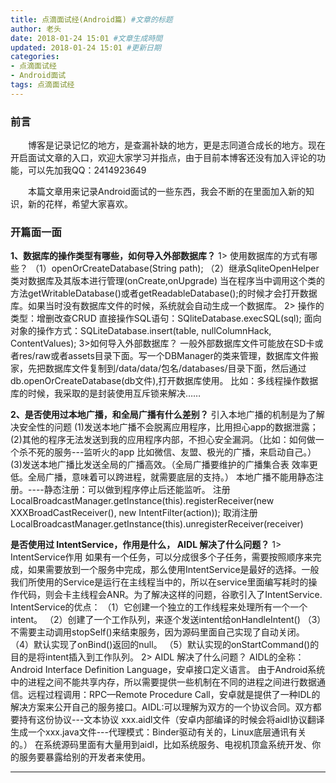 ```yaml
---
title: 点滴面试经(Android篇) #文章的标题
author: 老头
date: 2018-01-24 15:01 #文章生成時間
updated: 2018-01-24 15:01 #更新日期
categories:
- 点滴面试经
- Android面试
tags: 点滴面试经
---
```

### 前言
&emsp;&emsp;博客是记录记忆的地方，是查漏补缺的地方，更是志同道合成长的地方。现在开启面试文章的入口，欢迎大家学习并指点，由于目前本博客还没有加入评论的功能，可以先加我QQ：2414923649

&emsp;&emsp;本篇文章用来记录Android面试的一些东西，我会不断的在里面加入新的知识，新的花样，希望大家喜欢。

### 开篇面一面

**1、数据库的操作类型有哪些，如何导入外部数据库？**
1> 使用数据库的方式有哪些？
（1）openOrCreateDatabase(String path);
（2）继承SqliteOpenHelper类对数据库及其版本进行管理(onCreate,onUpgrade)
当在程序当中调用这个类的方法getWritableDatabase()或者getReadableDatabase();的时候才会打开数据库。如果当时没有数据库文件的时候，系统就会自动生成一个数据库。
2> 操作的类型：增删改查CRUD
直接操作SQL语句：SQliteDatabase.execSQL(sql);
面向对象的操作方式：SQLiteDatabase.insert(table, nullColumnHack, ContentValues);
3>如何导入外部数据库？
一般外部数据库文件可能放在SD卡或者res/raw或者assets目录下面。写一个DBManager的类来管理，数据库文件搬家，先把数据库文件复制到/data/data/包名/databases/目录下面，然后通过db.openOrCreateDatabase(db文件),打开数据库使用。
比如：多线程操作数据库的时候，我采取的是封装使用互斥锁来解决……

**2、是否使用过本地广播，和全局广播有什么差别？**
引入本地广播的机制是为了解决安全性的问题
(1)发送本地广播不会脱离应用程序，比用担心app的数据泄露；
(2)其他的程序无法发送到我的应用程序内部，不担心安全漏洞。（比如：如何做一个杀不死的服务---监听火的app 比如微信、友盟、极光的广播，来启动自己。）
(3)发送本地广播比发送全局的广播高效。（全局广播要维护的广播集合表 效率更低。全局广播，意味着可以跨进程，就需要底层的支持。）
本地广播不能用静态注册。----静态注册：可以做到程序停止后还能监听。
注册
LocalBroadcastManager.getInstance(this).registerReceiver(new XXXBroadCastReceiver(), new IntentFilter(action));
取消注册
LocalBroadcastManager.getInstance(this).unregisterReceiver(receiver)

**是否使用过 IntentService，作用是什么， AIDL 解决了什么问题？**
1> IntentService作用
如果有一个任务，可以分成很多个子任务，需要按照顺序来完成，如果需要放到一个服务中完成，那么使用IntentService是最好的选择。一般我们所使用的Service是运行在主线程当中的，所以在service里面编写耗时的操作代码，则会卡主线程会ANR。为了解决这样的问题，谷歌引入了IntentService.
IntentService的优点：
（1）它创建一个独立的工作线程来处理所有一个一个intent。
（2）创建了一个工作队列，来逐个发送intent给onHandleIntent()
（3）不需要主动调用stopSelf()来结束服务，因为源码里面自己实现了自动关闭。
（4）默认实现了onBind()返回的null。
（5）默认实现的onStartCommand()的目的是将intent插入到工作队列。
2> AIDL 解决了什么问题？
AIDL的全称：Android Interface Definition Language，安卓接口定义语言。
由于Android系统中的进程之间不能共享内存，所以需要提供一些机制在不同的进程之间进行数据通信。远程过程调用：RPC—Remote Procedure Call，安卓就是提供了一种IDL的解决方案来公开自己的服务接口。AIDL:可以理解为双方的一个协议合同。双方都要持有这份协议---文本协议 xxx.aidl文件（安卓内部编译的时候会将aidl协议翻译生成一个xxx.java文件---代理模式：Binder驱动有关的，Linux底层通讯有关的。）
在系统源码里面有大量用到aidl，比如系统服务、电视机顶盒系统开发、你的服务要暴露给别的开发者来使用。

****
